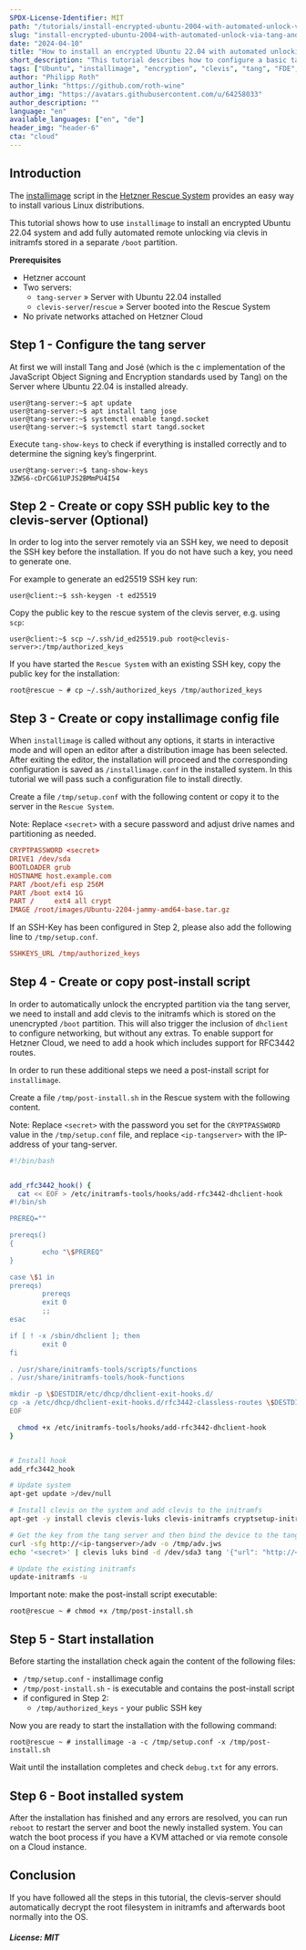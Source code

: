 ```yaml
---
SPDX-License-Identifier: MIT
path: "/tutorials/install-encrypted-ubuntu-2004-with-automated-unlock-via-tang-and-clevis"
slug: "install-encrypted-ubuntu-2004-with-automated-unlock-via-tang-and-clevis"
date: "2024-04-10"
title: "How to install an encrypted Ubuntu 22.04 with automated unlocking via tang and clevis"
short_description: "This tutorial describes how to configure a basic tang server and how to install an encrypted Ubuntu 22.04, which then unlocks automatically via clevis."
tags: ["Ubuntu", "installimage", "encryption", "clevis", "tang", "FDE", "initramfs"]
author: "Philipp Roth"
author_link: "https://github.com/roth-wine"
author_img: "https://avatars.githubusercontent.com/u/64258033"
author_description: ""
language: "en"
available_languages: ["en", "de"]
header_img: "header-6"
cta: "cloud"
---
```


## Introduction

The [installimage](https://docs.hetzner.com/robot/dedicated-server/operating-systems/installimage) script in the [Hetzner Rescue System](https://docs.hetzner.com/robot/dedicated-server/troubleshooting/hetzner-rescue-system) provides an easy way to install various Linux distributions.

This tutorial shows how to use `installimage` to install an encrypted Ubuntu 22.04 system and add fully automated remote unlocking via clevis in initramfs stored in a separate `/boot` partition.

**Prerequisites**

* Hetzner account
* Two servers:
  * `tang-server` » Server with Ubuntu 22.04 installed
  * `clevis-server`/`rescue` » Server booted into the Rescue System
* No private networks attached on Hetzner Cloud

## Step 1 - Configure the tang server

At first we will install Tang and José (which is the c implementation of the JavaScript Object Signing and Encryption standards used by Tang) on the Server where Ubuntu 22.04 is installed already.

```shellsession
user@tang-server:~$ apt update 
user@tang-server:~$ apt install tang jose
user@tang-server:~$ systemctl enable tangd.socket
user@tang-server:~$ systemctl start tangd.socket
```

Execute `tang-show-keys` to check if everything is installed correctly and to determine the signing key’s fingerprint.

```shellsession
user@tang-server:~$ tang-show-keys 
3ZWS6-cDrCG61UPJS2BMmPU4I54
```

## Step 2 - Create or copy SSH public key to the clevis-server (Optional)

In order to log into the server remotely via an SSH key, we need to deposit the SSH key before the installation. If you do not have such a key, you need to generate one.

For example to generate an ed25519 SSH key run:

```shellsession
user@client:~$ ssh-keygen -t ed25519
```

Copy the public key to the rescue system of the clevis server, e.g. using `scp`:

```shellsession
user@client:~$ scp ~/.ssh/id_ed25519.pub root@<clevis-server>:/tmp/authorized_keys
```

If you have started the `Rescue System` with an existing SSH key, copy the public key for the installation:

```shellsession
root@rescue ~ # cp ~/.ssh/authorized_keys /tmp/authorized_keys
```

## Step 3 - Create or copy installimage config file

When `installimage` is called without any options, it starts in interactive mode and will open an editor after a distribution image has been selected. After exiting the editor, the installation will proceed and the corresponding configuration is saved as `/installimage.conf` in the installed system. In this tutorial we will pass such a configuration file to install directly.

Create a file `/tmp/setup.conf` with the following content or copy it to the server in the `Rescue System`.

Note: Replace `<secret>` with a secure password and adjust drive names and partitioning as needed.

```conf
CRYPTPASSWORD <secret>
DRIVE1 /dev/sda
BOOTLOADER grub
HOSTNAME host.example.com
PART /boot/efi esp 256M
PART /boot ext4 1G
PART /     ext4 all crypt
IMAGE /root/images/Ubuntu-2204-jammy-amd64-base.tar.gz
```

If an SSH-Key has been configured in Step 2, please also add the following line to `/tmp/setup.conf`.

```conf
SSHKEYS_URL /tmp/authorized_keys
```

## Step 4 - Create or copy post-install script

In order to automatically unlock the encrypted partition via the tang server, we need to install and add clevis to the initramfs which is stored on the unencrypted `/boot` partition. This will also trigger the inclusion of `dhclient` to configure networking, but without any extras. To enable support for Hetzner Cloud, we need to add a hook which includes support for RFC3442 routes.

In order to run these additional steps we need a post-install script for `installimage`.

Create a file `/tmp/post-install.sh` in the Rescue system with the following content.

Note: Replace `<secret>` with the password you set for the `CRYPTPASSWORD` value in the `/tmp/setup.conf` file, and replace `<ip-tangserver>` with the IP-address of your tang-server.

```bash
#!/bin/bash


add_rfc3442_hook() {
  cat << EOF > /etc/initramfs-tools/hooks/add-rfc3442-dhclient-hook
#!/bin/sh

PREREQ=""

prereqs()
{
        echo "\$PREREQ"
}

case \$1 in
prereqs)
        prereqs
        exit 0
        ;;
esac

if [ ! -x /sbin/dhclient ]; then
        exit 0
fi

. /usr/share/initramfs-tools/scripts/functions
. /usr/share/initramfs-tools/hook-functions

mkdir -p \$DESTDIR/etc/dhcp/dhclient-exit-hooks.d/
cp -a /etc/dhcp/dhclient-exit-hooks.d/rfc3442-classless-routes \$DESTDIR/etc/dhcp/dhclient-exit-hooks.d/
EOF

  chmod +x /etc/initramfs-tools/hooks/add-rfc3442-dhclient-hook
}


# Install hook
add_rfc3442_hook

# Update system
apt-get update >/dev/null

# Install clevis on the system and add clevis to the initramfs
apt-get -y install clevis clevis-luks clevis-initramfs cryptsetup-initramfs

# Get the key from the tang server and then bind the device to the tang server
curl -sfg http://<ip-tangserver>/adv -o /tmp/adv.jws
echo '<secret>' | clevis luks bind -d /dev/sda3 tang '{"url": "http://<ip-tangserver>" , "adv": "/tmp/adv.jws" }'

# Update the existing initramfs
update-initramfs -u
```

Important note: make the post-install script executable:

```shellsession
root@rescue ~ # chmod +x /tmp/post-install.sh
```

## Step 5 - Start installation

Before starting the installation check again the content of the following files:

* `/tmp/setup.conf` - installimage config
* `/tmp/post-install.sh` - is executable and contains the post-install script
* if configured in Step 2:
  * `/tmp/authorized_keys` - your public SSH key

Now you are ready to start the installation with the following command:

```shellsession
root@rescue ~ # installimage -a -c /tmp/setup.conf -x /tmp/post-install.sh
```

Wait until the installation completes and check `debug.txt` for any errors.

## Step 6 - Boot installed system

After the installation has finished and any errors are resolved, you can run `reboot` to restart the server and boot the newly installed system. You can watch the boot process if you have a KVM attached or via remote console on a Cloud instance.

## Conclusion

If you have followed all the steps in this tutorial, the clevis-server should automatically decrypt the root filesystem in initramfs and afterwards boot normally into the OS.  

##### License: MIT

<!--

Contributor's Certificate of Origin

By making a contribution to this project, I certify that:

(a) The contribution was created in whole or in part by me and I have
    the right to submit it under the license indicated in the file; or

(b) The contribution is based upon previous work that, to the best of my
    knowledge, is covered under an appropriate license and I have the
    right under that license to submit that work with modifications,
    whether created in whole or in part by me, under the same license
    (unless I am permitted to submit under a different license), as
    indicated in the file; or

(c) The contribution was provided directly to me by some other person
    who certified (a), (b) or (c) and I have not modified it.

(d) I understand and agree that this project and the contribution are
    public and that a record of the contribution (including all personal
    information I submit with it, including my sign-off) is maintained
    indefinitely and may be redistributed consistent with this project
    or the license(s) involved.

Signed-off-by: Philipp Roth, philipp.roth@hetzner.com

-->
